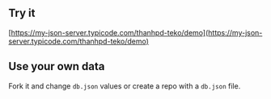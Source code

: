 ## Try it

[https://my-json-server.typicode.com/thanhpd-teko/demo](https://my-json-server.typicode.com/thanhpd-teko/demo)

## Use your own data

Fork it and change `db.json` values or create a repo with a `db.json` file.
